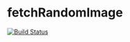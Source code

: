 # fetchRandomImage

[![Build Status](https://travis-ci.org/rafaelpivatto/fetchRandomImage.svg?branch=master)](https://travis-ci.org/rafaelpivatto/fetchRandomImage)